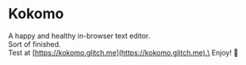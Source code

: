 # Kokomo
A happy and healthy in-browser text editor.\
Sort of finished.\
Test at [https://kokomo.glitch.me](https://kokomo.glitch.me).\
Enjoy! 🍹